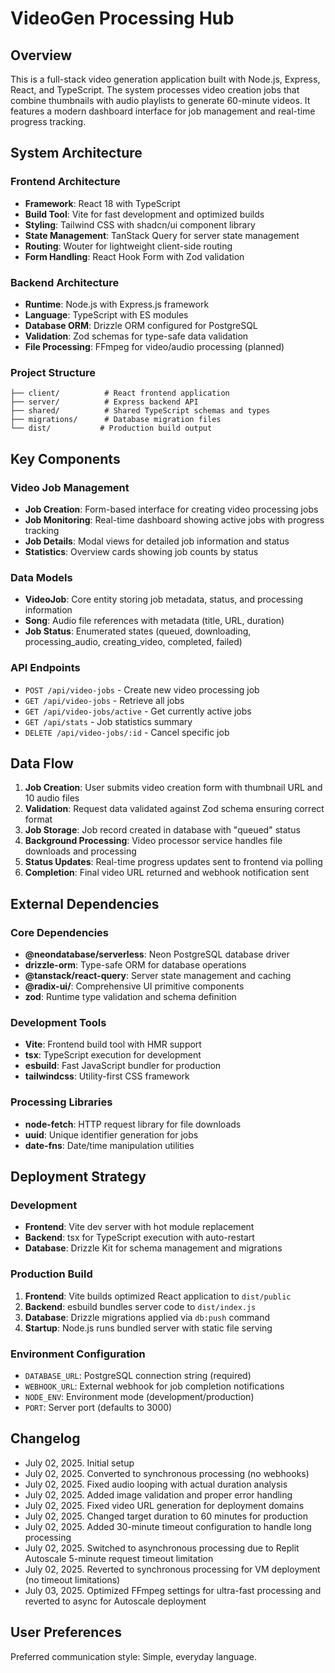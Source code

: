 # VideoGen Processing Hub

## Overview

This is a full-stack video generation application built with Node.js, Express, React, and TypeScript. The system processes video creation jobs that combine thumbnails with audio playlists to generate 60-minute videos. It features a modern dashboard interface for job management and real-time progress tracking.

## System Architecture

### Frontend Architecture
- **Framework**: React 18 with TypeScript
- **Build Tool**: Vite for fast development and optimized builds
- **Styling**: Tailwind CSS with shadcn/ui component library
- **State Management**: TanStack Query for server state management
- **Routing**: Wouter for lightweight client-side routing
- **Form Handling**: React Hook Form with Zod validation

### Backend Architecture
- **Runtime**: Node.js with Express.js framework
- **Language**: TypeScript with ES modules
- **Database ORM**: Drizzle ORM configured for PostgreSQL
- **Validation**: Zod schemas for type-safe data validation
- **File Processing**: FFmpeg for video/audio processing (planned)

### Project Structure
```
├── client/          # React frontend application
├── server/          # Express backend API
├── shared/          # Shared TypeScript schemas and types
├── migrations/      # Database migration files
└── dist/           # Production build output
```

## Key Components

### Video Job Management
- **Job Creation**: Form-based interface for creating video processing jobs
- **Job Monitoring**: Real-time dashboard showing active jobs with progress tracking
- **Job Details**: Modal views for detailed job information and status
- **Statistics**: Overview cards showing job counts by status

### Data Models
- **VideoJob**: Core entity storing job metadata, status, and processing information
- **Song**: Audio file references with metadata (title, URL, duration)
- **Job Status**: Enumerated states (queued, downloading, processing_audio, creating_video, completed, failed)

### API Endpoints
- `POST /api/video-jobs` - Create new video processing job
- `GET /api/video-jobs` - Retrieve all jobs
- `GET /api/video-jobs/active` - Get currently active jobs
- `GET /api/stats` - Job statistics summary
- `DELETE /api/video-jobs/:id` - Cancel specific job

## Data Flow

1. **Job Creation**: User submits video creation form with thumbnail URL and 10 audio files
2. **Validation**: Request data validated against Zod schema ensuring correct format
3. **Job Storage**: Job record created in database with "queued" status
4. **Background Processing**: Video processor service handles file downloads and processing
5. **Status Updates**: Real-time progress updates sent to frontend via polling
6. **Completion**: Final video URL returned and webhook notification sent

## External Dependencies

### Core Dependencies
- **@neondatabase/serverless**: Neon PostgreSQL database driver
- **drizzle-orm**: Type-safe ORM for database operations
- **@tanstack/react-query**: Server state management and caching
- **@radix-ui/**: Comprehensive UI primitive components
- **zod**: Runtime type validation and schema definition

### Development Tools
- **Vite**: Frontend build tool with HMR support
- **tsx**: TypeScript execution for development
- **esbuild**: Fast JavaScript bundler for production
- **tailwindcss**: Utility-first CSS framework

### Processing Libraries
- **node-fetch**: HTTP request library for file downloads
- **uuid**: Unique identifier generation for jobs
- **date-fns**: Date/time manipulation utilities

## Deployment Strategy

### Development
- **Frontend**: Vite dev server with hot module replacement
- **Backend**: tsx for TypeScript execution with auto-restart
- **Database**: Drizzle Kit for schema management and migrations

### Production Build
1. **Frontend**: Vite builds optimized React application to `dist/public`
2. **Backend**: esbuild bundles server code to `dist/index.js`
3. **Database**: Drizzle migrations applied via `db:push` command
4. **Startup**: Node.js runs bundled server with static file serving

### Environment Configuration
- `DATABASE_URL`: PostgreSQL connection string (required)
- `WEBHOOK_URL`: External webhook for job completion notifications
- `NODE_ENV`: Environment mode (development/production)
- `PORT`: Server port (defaults to 3000)

## Changelog
- July 02, 2025. Initial setup
- July 02, 2025. Converted to synchronous processing (no webhooks)
- July 02, 2025. Fixed audio looping with actual duration analysis
- July 02, 2025. Added image validation and proper error handling
- July 02, 2025. Fixed video URL generation for deployment domains
- July 02, 2025. Changed target duration to 60 minutes for production
- July 02, 2025. Added 30-minute timeout configuration to handle long processing
- July 02, 2025. Switched to asynchronous processing due to Replit Autoscale 5-minute request timeout limitation
- July 02, 2025. Reverted to synchronous processing for VM deployment (no timeout limitations)
- July 03, 2025. Optimized FFmpeg settings for ultra-fast processing and reverted to async for Autoscale deployment

## User Preferences

Preferred communication style: Simple, everyday language.